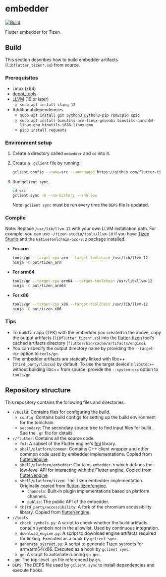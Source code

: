 # embedder

[![Build](https://github.com/flutter-tizen/embedder/workflows/Build/badge.svg)](https://github.com/flutter-tizen/embedder/actions)

Flutter embedder for Tizen.

## Build

This section describes how to build embedder artifacts (`libflutter_tizen*.so`) from source.

### Prerequisites

- Linux (x64)
- [depot_tools](https://commondatastorage.googleapis.com/chrome-infra-docs/flat/depot_tools/docs/html/depot_tools_tutorial.html#_setting_up)
- [LLVM](https://apt.llvm.org) (10 or later)
  - `sudo apt install clang-12`
- Additional dependencies
  - `sudo apt install git python3 python3-pip rpm2cpio cpio`
  - `sudo apt install binutils-arm-linux-gnueabi binutils-aarch64-linux-gnu binutils-i686-linux-gnu`
  - `pip3 install requests`

### Environment setup

1. Create a directory called `embedder` and `cd` into it.

1. Create a `.gclient` file by running:

   ```sh
   gclient config --name=src --unmanaged https://github.com/flutter-tizen/embedder
   ```

1. Run `gclient sync`.

   ```sh
   cd src
   gclient sync -D --no-history --shallow
   ```

   Note: `gclient sync` must be run every time the `DEPS` file is updated.

### Compile

Note: Replace `/usr/lib/llvm-12` with your own LLVM installation path. For example, you can use `~/tizen-studio/tools/llvm-10` if you have [Tizen Studio](https://developer.tizen.org/development/tizen-studio/download) and the `NativeToolchain-Gcc-9.2` package installed.

- **For arm**

  ```sh
  tools/gn --target-cpu arm --target-toolchain /usr/lib/llvm-12
  ninja -C out/tizen_arm
  ```

- **For arm64**

  ```sh
  tools/gn --target-cpu arm64 --target-toolchain /usr/lib/llvm-12
  ninja -C out/tizen_arm64
  ```

- **For x86**

  ```sh
  tools/gn --target-cpu x86 --target-toolchain /usr/lib/llvm-12
  ninja -C out/tizen_x86
  ```

### Tips

- To build an app (TPK) with the embedder you created in the above, copy the output artifacts (`libflutter_tizen*.so`) into the [flutter-tizen](https://github.com/flutter-tizen/flutter-tizen) tool's cached artifacts directory (`flutter/bin/cache/artifacts/engine`).
- You can specify the output directory name by providing the `--target-dir` option to `tools/gn`.
- The embedder artifacts are statically linked with libc++ (`third_party/libcxx`) by default. To use the target device's `libstdc++` without building libc++ from source, provide the `--system-cxx` option to `tools/gn`.

## Repository structure

This repository contains the following files and directories.

- `//build`: Contains files for configuring the build.
  - `config`: Contains build configs for setting up the build environment for the toolchain.
  - `secondary`: The secondary source tree to find input files for build. See the `.gn` file for details.
- `//flutter`: Contains all the source code.
  - `fml`: A subset of the Flutter engine's [fml](https://github.com/flutter/engine/tree/main/fml) library.
  - `shell/platform/common`: Contains C++ client wrapper and other common code used by embedder implementations. Copied from [flutter/engine](https://github.com/flutter/engine/tree/main/shell/platform/common).
  - `shell/platform/embedder`: Contains `embedder.h` which defines the low-level API for interacting with the Flutter engine. Copied from [flutter/engine](https://github.com/flutter/engine/tree/main/shell/platform/embedder).
  - `shell/platform/tizen`: The Tizen embedder implementation. Originally copied from [flutter-tizen/engine](https://github.com/flutter-tizen/engine/tree/flutter-3.3.0-tizen/shell/platform/tizen).
    - `channels`: Built-in plugin implementations based on platform channels.
    - `public`: The public API of the embedder.
  - `third_party/accessibility`: A fork of the chromium accessibility library. Copied from [flutter/engine](https://github.com/flutter/engine/tree/main/third_party/accessibility).
- `//tools`
  - `check_symbols.py`: A script to check whether the build artifacts contain symbols not in the allowlist. Used by continuous integration.
  - `download_engine.py`: A script to download engine artifacts required for linking. Executed as a hook by `gclient sync`.
  - `generate_sysroot.py`: A script to generate Tizen sysroots for arm/arm64/x86. Executed as a hook by `gclient sync`.
  - `gn`: A script to automate running `gn gen`.
- `.gn`: The top-level `.gn` file referenced by `gn`.
- `DEPS`: The DEPS file used by `gclient sync` to install dependencies and execute hooks.
